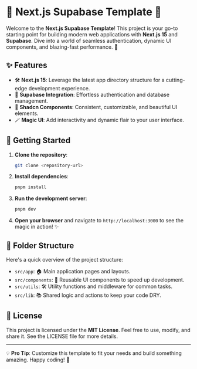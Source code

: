 # 🎉 Next.js Supabase Template 🚀

Welcome to the **Next.js Supabase Template**! This project is your go-to starting point for building modern web applications with **Next.js 15** and **Supabase**. Dive into a world of seamless authentication, dynamic UI components, and blazing-fast performance. 🌟

## ✨ Features

- 🛠 **Next.js 15**: Leverage the latest app directory structure for a cutting-edge development experience.
- 🔐 **Supabase Integration**: Effortless authentication and database management.
- 🎨 **Shadcn Components**: Consistent, customizable, and beautiful UI elements.
- 🪄 **Magic UI**: Add interactivity and dynamic flair to your user interface.

## 🚀 Getting Started

1. **Clone the repository**:
   ```bash
   git clone <repository-url>
   ```

2. **Install dependencies**:
   ```bash
   pnpm install
   ```

3. **Run the development server**:
   ```bash
   pnpm dev
   ```

4. **Open your browser** and navigate to `http://localhost:3000` to see the magic in action! ✨

## 📂 Folder Structure

Here's a quick overview of the project structure:

- `src/app`: 🏠 Main application pages and layouts.
- `src/components`: 🧩 Reusable UI components to speed up development.
- `src/utils`: 🛠 Utility functions and middleware for common tasks.
- `src/lib`: 📚 Shared logic and actions to keep your code DRY.

## 📜 License

This project is licensed under the **MIT License**. Feel free to use, modify, and share it. See the LICENSE file for more details.

---

💡 **Pro Tip**: Customize this template to fit your needs and build something amazing. Happy coding! 🎉